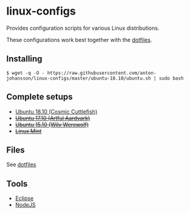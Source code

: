 # linux-configs

Provides configuration scripts for various Linux distributions.

These configurations work best together with the [dotfiles](https://github.com/anton-johansson/dotfiles).


## Installing

```shell
$ wget -q -O - https://raw.githubusercontent.com/anton-johansson/linux-configs/master/ubuntu-18.10/ubuntu.sh | sudo bash
```


## Complete setups

  * [Ubuntu 18.10 (Cosmic Cuttlefish)](ubuntu-18.10/)
  * ~~[Ubuntu 17.10 (Artful Aardvark)](ubuntu-17.10/)~~
  * ~~[Ubuntu 15.10 (Wily Werewolf)](ubuntu-15.10/)~~
  * ~~[Linux Mint](linux-mint/)~~


## Files

See [dotfiles](https://github.com/anton-johansson/dotfiles)


## Tools

  * [Eclipse](tools/eclipse/)
  * [NodeJS](tools/nodejs/)
